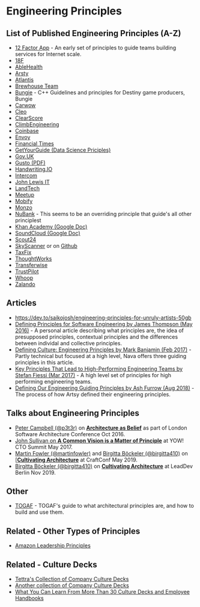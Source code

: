# Engineering Principles

## List of Published Engineering Principles (A-Z)

- [12 Factor App](https://12factor.net/) - An early set of principles to guide teams building services for Internet scale.
- [18F](https://github.com/18F/development-guide)
- [AbleHealth](https://github.com/AbleHealth/team/blob/master/engineering/principles-and-practices.md)
- [Arsty](https://github.com/artsy/README/blob/master/culture/engineering-principles.md)
- [Atlantis](https://blog.atlantistech.co/engineering-principles/)
- [Brewhouse Team](https://github.com/BrewhouseTeam/engineering)
- [Bungie](https://www.bungie.net/en/News/Article/50666) - C++ Guidelines and principles for Destiny game producers, Bungie
- [Carwow](https://github.com/carwow/engineering_principles)
- [Cleo](https://www.meetcleo.com/blog/cleo-ai-engineering-principles/)
- [ClearScore](https://medium.com/clearscore/clearscore-engineering-principles-14237efe4910)
- [ClimbEngineering](https://climbcredit.app.box.com/s/p05z4cqmeyxqfp7uqcm4qri6gs2scl6q)
- [Coinbase](https://blog.coinbase.com/what-are-coinbases-engineering-principles-c798da7330c)
- [Envoy](https://github.com/envoy/Engineering/blob/master/principles.md)
- [Financial Times](https://www.ft.com/tech-principles)
- [GetYourGuide (Data Science Priciples)](https://inside.getyourguide.com/blog/2020/3/10/15-data-science-principles-we-live-by)
- [Gov.UK](https://www.gov.uk/guidance/government-design-principles)
- [Gusto (PDF)](https://app.gusto.com/static/engineering-principles-and-values.pdf)
- [Handwriting.IO](https://github.com/handwritingio/principles)
- [Intercom](https://www.intercom.com/blog/intercom-product-principles/)
- [John Lewis IT](http://engineering-principles.jl-engineering.net/)
- [LandTech](https://engineering.land.tech/principles/)
- [Meetup](https://medium.com/making-meetup/meetup-architecture-principles-dfbe95887c3)
- [Mobify](https://github.com/mobify/developer-values)
- [Monzo](https://monzo.com/blog/2018/06/29/engineering-principles/)
- [NuBank](https://building.nubank.com.br/the-value-of-canonicity/) - This seems to be an overriding principle that guide's all other principlest
- [Khan Academy (Google Doc)](https://docs.google.com/document/d/1PW4NYn9pYNam2EuGEsTN9pTgwTfFnT_R9OZLJJICWQU/edit)
- [SoundCloud (Google Doc)](https://docs.google.com/document/d/1XzgSKIFAZQ_eEkkz1OOMdWRDvwlNq0lr53Y2kJVRCL8/edit)
- [Scout24](https://github.com/Scout24/scout24-engineering-values-and-principles)
- [SkyScanner](https://medium.com/@SkyscannerEng/why-engineering-principles-matter-993298f7d792) or on [Github](https://github.com/Skyscanner/engineering-principles)
- [TaxFix](https://medium.com/taxfix/engineering-principles-putting-our-values-into-practice-4bbc140d4fa2)
- [ThoughtWorks](https://www.thoughtworks.com/insights/blog/what-are-our-core-values-and-practices-building-software)
- [Transferwise](https://tech.transferwise.com/product-engineering-principles-transferwise/)
- [TrustPilot](https://github.com/trustpilot/principles)
- [Whoop](https://engineering.whoop.com/2020/08/26/our-software-engineering-principles/)
- [Zalando](https://github.com/zalando/engineering-principles)

## Articles

- https://dev.to/saikojosh/engineering-principles-for-unruly-artists-50gb
- [Defining Principles for Software Engineering by James Thompson (May 2016)](https://theplainprogrammer.com/defining-principles-for-software-engineering-e88c069a0446) - A personal article describing what principles are, the idea of presupposed principles, contextual principles and the differences between individal and collective principles.
- [Defining Culture: Engineering Principles by Mark Banjamin (Feb 2017)](https://blog.navapbc.com/defining-engineering-culture-engineering-principles-558d2b4c5950) - Partly technical but focused at a high level, Nava offers three guiding principles in this article.
- [Key Principles That Lead to High-Performing Engineering Teams by Stefan Fiessi (Mar 2017)](https://www.hugeinc.com/articles/key-principles-that-lead-to-high-performing-engineering-teams) - A high level set of principles for high performing engineering teams.
- [Defining Our Engineering Guiding Principles by Ash Furrow (Aug 2018)](https://artsy.github.io/blog/2018/08/22/engineering-guiding-principles/) - The process of how Artsy defined their engineering principles.

## Talks about Engineering Principles

- [Peter Campbell (@p3t3r)](http://twitter.com/p3t3r) on [**Architecture as Belief**](https://www.oreilly.com/library/view/oreilly-software-architecture/9781491958490/video284872.html?) as part of London Software Architecture Conference Oct 2016.
- [John Sullivan on **A Common Vision is a Matter of Principle**](https://www.youtube.com/watch?v=QlYcAvlBr90) at YOW! CTO Summit May 2017.
- [Martin Fowler (@martinfowler)](https://twitter.com/martinfowler) and [Birgitta Böckeler (@birgitta410)](http://twitter.com/birgitta410) on [[**Cultivating Architecture**](https://www.youtube.com/watch?v=MZnrxjw602E) at CraftConf May 2019.
- [Birgitta Böckeler (@birgitta410)](http://twitter.com/birgitta410) on [**Cultivating Architecture**](https://www.youtube.com/watch?v=--t3uk3_rSw) at LeadDev Berlin Nov 2019.

## Other 

- [TOGAF](https://pubs.opengroup.org/architecture/togaf8-doc/arch/chap29.html) - TOGAF's guide to what architectural principles are, and how to build and use them.

## Related - Other Types of Principles

- [Amazon Leadership Principles](https://www.amazon.jobs/en/principles)

## Related - Culture Decks

- [Tettra's Collection of Company Culture Decks](https://tettra.com/article/company-culture-deck/)
- [Another collection of Company Culture Decks](https://medium.com/swlh/the-very-best-company-culture-decks-on-the-web-5a3de60c0bb9)
- [What You Can Learn From More Than 30 Culture Decks and Employee Handbooks](https://academy.nobl.io/the-a-to-z-guide-to-team-handbooks/)
